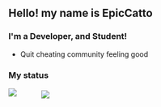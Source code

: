 ## Hello! my name is EpicCatto

### I'm a Developer, and Student!
 - Quit cheating community feeling good
 
### My status
<img src="https://github-readme-stats.vercel.app/api?username=EpicCatto&&show_icons=true&title_color=df36d8&icon_color=bb2acf&text_color=05f0f7&bg_color=151515">
<img align="center" style="margin-left: 45px;" src="https://github-readme-stats.vercel.app/api/top-langs/?username=EpicCatto&layout=compact&theme=bear" />

